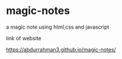 # magic-notes

a magic note using html,css and javascript

link of website

https://abdurrahman3.github.io/magic-notes/

